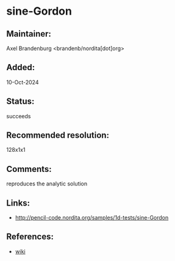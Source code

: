 sine-Gordon
===========

## Maintainer:

Axel Brandenburg <brandenb/nordita[dot]org>

## Added:

10-Oct-2024

## Status:

succeeds

## Recommended resolution:

128x1x1

## Comments:

reproduces the analytic solution

## Links:
* http://pencil-code.nordita.org/samples/1d-tests/sine-Gordon

## References:

*  [wiki](https://en.wikipedia.org/wiki/Sine-Gordon_equation)
